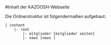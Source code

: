 #Inhalt der KAZOOSH-Webseite

Die Ordnerstruktur ist folgendermaßen aufgebaut:

```
| content
	|- root
		|- mitglieder [mitglieder seiten]
		|- news [news ]

```
